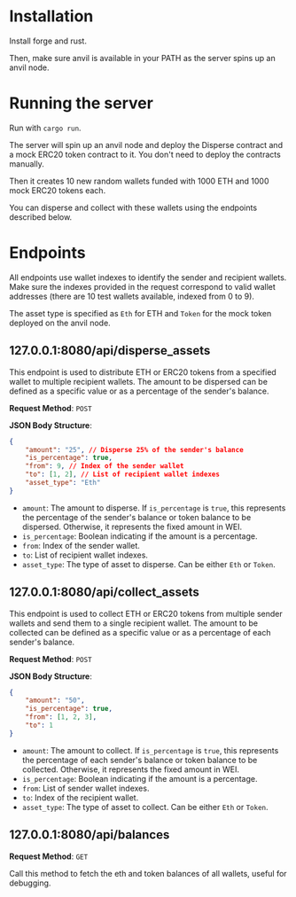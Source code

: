 # Installation

Install forge and rust.

Then, make sure anvil is available in your PATH as the server spins up an anvil node.

# Running the server

Run with `cargo run`.

The server will spin up an anvil node and deploy the Disperse contract and a mock ERC20 token contract to it. You don't need to deploy the contracts manually.

Then it creates 10 new random wallets funded with 1000 ETH and 1000 mock ERC20 tokens each.

You can disperse and collect with these wallets using the endpoints described below.

# Endpoints

All endpoints use wallet indexes to identify the sender and recipient wallets. Make sure the indexes provided in the request correspond to valid wallet addresses (there are 10 test wallets available, indexed from 0 to 9). 

The asset type is specified as `Eth` for ETH and `Token` for the mock token deployed on the anvil node.

## 127.0.0.1:8080/api/disperse_assets

This endpoint is used to distribute ETH or ERC20 tokens from a specified wallet to multiple recipient wallets. The amount to be dispersed can be defined as a specific value or as a percentage of the sender's balance.

**Request Method**: `POST`

**JSON Body Structure**:

```json
{
    "amount": "25", // Disperse 25% of the sender's balance
    "is_percentage": true,
    "from": 9, // Index of the sender wallet
    "to": [1, 2], // List of recipient wallet indexes
    "asset_type": "Eth"
}
```

- `amount`: The amount to disperse. If `is_percentage` is `true`, this represents the percentage of the sender's balance or token balance to be dispersed. Otherwise, it represents the fixed amount in WEI.
- `is_percentage`: Boolean indicating if the amount is a percentage.
- `from`: Index of the sender wallet.
- `to`: List of recipient wallet indexes.
- `asset_type`: The type of asset to disperse. Can be either `Eth` or `Token`.

## 127.0.0.1:8080/api/collect_assets

This endpoint is used to collect ETH or ERC20 tokens from multiple sender wallets and send them to a single recipient wallet. The amount to be collected can be defined as a specific value or as a percentage of each sender's balance.

**Request Method**: `POST`

**JSON Body Structure**:

```json
{
    "amount": "50",
    "is_percentage": true,
    "from": [1, 2, 3],
    "to": 1
}
```

- `amount`: The amount to collect. If `is_percentage` is `true`, this represents the percentage of each sender's balance or token balance to be collected. Otherwise, it represents the fixed amount in WEI.
- `is_percentage`: Boolean indicating if the amount is a percentage.
- `from`: List of sender wallet indexes.
- `to`: Index of the recipient wallet.
- `asset_type`: The type of asset to collect. Can be either `Eth` or `Token`.

## 127.0.0.1:8080/api/balances

**Request Method**: `GET`

Call this method to fetch the eth and token balances of all wallets, useful for debugging.